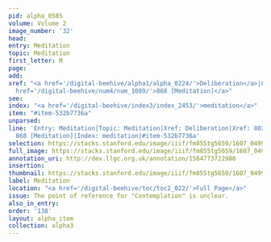 ```yaml
---
pid: alpha_0585
volume: Volume 2
image_number: '32'
head:
entry: Meditation
topic: Meditation
first_letter: M
page:
add:
xref: "<a href='/digital-beehive/alpha1/alpha_0224/'>Deliberation</a>|802 [Contemplation]|<a
  href='/digital-beehive/num4/num_1089/'>868 [Meditation]</a>"
see:
index: "<a href='/digital-beehive/index3/index_2453/'>meditation</a>"
item: "#item-532b7736a"
unparsed:
line: 'Entry: Meditation|Topic: Meditation|Xref: Deliberation|Xref: 802 [Contemplation]|Xref:
  868 [Meditation]|Index: meditation|#item-532b7736a'
selection: https://stacks.stanford.edu/image/iiif/fm855tg5659/1607_0499/744,936,2992,555/full/0/default.jpg
full_image: https://stacks.stanford.edu/image/iiif/fm855tg5659/1607_0499/full/full/0/default.jpg
annotation_uri: http://dev.llgc.org.uk/annotation/1564773722988
insertion:
thumbnail: https://stacks.stanford.edu/image/iiif/fm855tg5659/1607_0499/744,936,600,180/250,/0/default.jpg
label: Meditation
location: "<a href='/digital-beehive/toc/toc2_022/'>Full Page</a>"
issue: The point of reference for "Contemplation" is unclear.
also_in_entry:
order: '138'
layout: alpha_item
collection: alpha3
---
```

